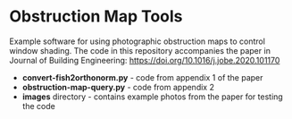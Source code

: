 # Obstruction Map Tools

Example software for using photographic obstruction maps to control window shading.
The code in this repository accompanies the paper in Journal of Building Engineering: https://doi.org/10.1016/j.jobe.2020.101170

  * **convert-fish2orthonorm.py** - code from appendix 1 of the paper
  * **obstruction-map-query.py** - code from appendix 2
  * **images** directory - contains example photos from the paper for testing the code
  
  

